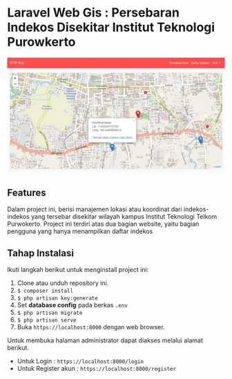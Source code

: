 # Laravel Web Gis : Persebaran Indekos Disekitar Institut Teknologi Purowkerto

![Laravel Leaflet](public/screenshots/leaflet-map-01.jpg)

## Features

Dalam project ini, berisi manajemen lokasi atau koordinat dari indekos-indekos yang tersebar disekitar wilayah kampus Institut Teknologi Telkom Purwokerto. Project ini terdiri atas dua bagian website, yaitu bagian pengguna yang hanya menampilkan daftar indekos 

## Tahap Instalasi

Ikuti langkah berikut untuk menginstall project ini:

1. Clone atau unduh repository ini.
3.  `$ composer install`
5.  `$ php artisan key:generate`
6.  Set **database config** pada berkas `.env`
7.  `$ php artisan migrate`
8.  `$ php artisan serve`
10. Buka `https://localhost:8000` dengan web browser.

Untuk membuka halaman administrator dapat diakses melalui alamat berikut.
- Untuk Login : `https://localhost:8000/login`
- Untuk Register akun : `https://localhost:8000/register`

